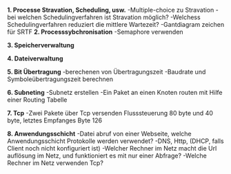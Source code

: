 **1\. Processe Stravation, Scheduling, usw.**
\-Multiple-choice zu Stravation
\-bei welchen Schedulingverfahren ist Stravation möglich?
\-Welchess Schedulingverfahren reduziert die mittlere Wartezeit?
\-Gantdiagram zeichen für SRTF
**2\. Processsybchronisation**
\-Semaphore verwenden

**3\. Speicherverwaltung**

**4\. Dateiverwaltung**

**5\. Bit Übertragung**
\-berechenen von Übertragungszeit
\-Baudrate und Symboleübertragungszeit berechnen

**6\. Subneting**
\-Subnetz erstellen
\-Ein Paket an einen Knoten routen mit Hilfe einer Routing Tabelle

**7\. Tcp**
\-Zwei Pakete über Tcp versenden Flusssteuerung 80 byte und 40 byte, letztes Empfanges Byte 126

**8\. Anwendungsschicht**
\-Datei abruf von einer Webseite, welche Anwendungsschicht Protokolle werden verwendet?
\-DNS, Http, (DHCP, falls Client noch nicht konfiguriert ist)
\-Welcher Rechner im Netz macht die Url auflösung im Netz, und funktioniert es mit nur einer Abfrage?
\-Welche Rechner im Netz verwenden Tcp?